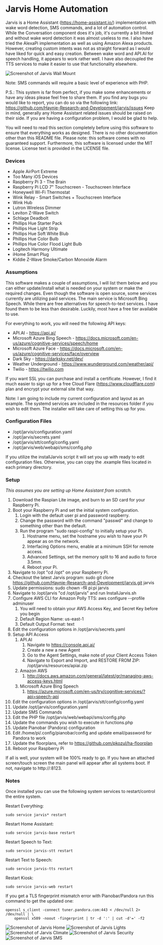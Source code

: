 # Jarvis Home Automation
Jarvis is a Home Assistant (https://home-assistant.io/) implementation with wake word detection, SMS commands,
and a lot of automation control. While the Conversation component does it's job, it's currently a bit limited
and without wake word detection it was almost useless to me. I also have tried the AlexaPi implementation as
well as using Amazon Alexa products. However, creating custom intents was not as straight forward as I would
have liked for quick and easy creation. Between wake word and API.AI for speech handling, it appears to work
rather well. I have also decoupled the TTS services to make it easier to use that functionality elsewhere.

![Screenshot of Jarvis Wall Mount](https://raw.githubusercontent.com/Haynie-Research-and-Development/jarvis/master/resources/screenshots/jarvis_wall.png)

Note: SMS commands will require a basic level of experience with PHP.

P.S.: This system is far from perfect, if you make some enhancements or have any ideas please
feel free to share them. If you find any bugs you would like to report, you can do so via
the following link: https://github.com/Haynie-Research-and-Development/jarvis/issues
Keep in mind, generally any Home Assistant related issues should be raised on their side. If you are having a
configuration problem, I would be glad to help.

You will need to read this section completely before using this software to ensure that everything
works as designed. There is no other documentation other than this README file. Please note: this software
comes with no guaranteed support. Furthermore, this software is licensed under the MIT license.
License text is provided in the LICENSE file.

### Devices
* Apple AirPort Extreme
* Too Many iOS Devices
* Raspberry Pi 3 - The Brain
* Raspberry Pi LCD 7" Touchscreen - Touchscreen Interface
* Honeywell Wi-Fi Thermostat
* Wink Relay - Smart Switches + Touchscreen Interface
* Wink Hub
* Lutron Wireless Dimmer
* Leviton Z-Wave Switch
* Schlage Deadbolt
* Phillips Hue Starter Pack
* Phillips Hue Light Strip
* Phillips Hue Soft White Blub
* Phillips Hue Color Bulb
* Phillips Hue Color Flood Light Bulb
* Logitech Harmony Ultimate
* iHome Smart Plug
* Kiddie Z-Wave Smoke/Carbon Monoxide Alarm

### Assumptions
This software makes a couple of assumptions, I will list them below and you can either update/install
what is needed on your system or make the required changes. Even though the software is open source,
some services currently are utilizing paid services. The main service is Microsoft Bing Speech.
While there are free alternatives for speech-to-text services. I have found them to be less than desirable.
Luckily, most have a free tier available to use.

For everything to work, you will need the following API keys:
* API.AI - https://api.ai/
* Microsoft Azure Bing Speech - https://docs.microsoft.com/en-us/azure/cognitive-services/speech/home
* Microsoft Azure Face - https://docs.microsoft.com/en-us/azure/cognitive-services/face/overview
* Dark Sky - https://darksky.net/dev/
* Weather Underground - https://www.wunderground.com/weather/api/
* Twilio - https://twilio.com

If you want SSL you can purchase and install a certificate. However, I find it much easier to sign
up for a free Cloud Flare (https://www.cloudflare.com) plan and encrypt your external site that way.

Note: I am going to include my current configuration and layout as an example. The systemd services
are included in the resources folder if you wish to edit them. The installer will take care of setting
this up for you.

### Configuration Files
* /opt/jarvis/configuration.yaml
* /opt/jarvis/secrets.yaml
* /opt/jarvis/stt/config/config.yaml
* /opt/jarvis/web/webapi/sms/config.php

If you utilize the installJarvis script it will set you up with ready to edit configuration files. Otherwise, you can copy the .example files located in each primary directory.

### Setup
*This assumes you are setting up Home Assistant from scratch.*

1. Download the Raspian Lite image, and burn to an SD card for your Raspberry Pi.
2. Boot your Raspberry Pi and set the initial system configuration.
   1. Login with the default user pi and password raspberry.
   2. Change the password with the command "passwd" and change to something other than the default.
   3. Run the program "sudo raspi-config" to initially setup your Pi.
      1. Hostname menu, set the hostname you wish to have your Pi appear as on the network.
      2. Interfacing Options menu, enable at a minimum SSH for remote access.
      3. Advanced Settings, set the memory split to 16 and audio to force 3.5mm.
      4. Reboot your Pi.
3. Navigate to /opt "cd /opt" on your Raspberry Pi.
4. Checkout the latest Jarvis program: sudo git clone https://github.com/Haynie-Research-and-Development/jarvis.git jarvis
5. Update permissions: sudo chown -fR pi:pi jarvis
6. Navigate to /opt/jarvis "cd /opt/jarvis" and run InstallJarvis.sh
7. Configure AWS CLI for Amazon Polly TTS: aws configure --profile adminuser
   1. You will need to obtain your AWS Access Key, and Secret Key before you begin
   2. Default Region Name: us-east-1
   3. Default Output Format: text
8. Edit the configuration options in /opt/jarvis/secrets.yaml
9. Setup API Access
   1. API.AI
      1. Navigate to https://console.api.ai/
      2. Create a new a new Agent
      3. Go to the Agent Settings, make note of your Client Access Token
      4. Navigate to Export and Import, and RESTORE FROM ZIP: /opt/jarvis/resources/apiai.zip
   2. Amazon AWS
      1. http://docs.aws.amazon.com/general/latest/gr/managing-aws-access-keys.html
   3. Microsoft Azure Bing Speech
      1. https://azure.microsoft.com/en-us/try/cognitive-services/?api=speech-api
10. Edit the configuration options in /opt/jarvis/stt/config/config.yaml
11. Update /opt/jarvis/configuration.yaml
12. Update SMS Commands
   1. Edit the PHP file /opt/jarvis/web/webapi/sms/config.php
   2. Update the commands you wish to execute in functions.php
13. Update Pianobar (Pandora) configuration
   1. Edit /home/pi/.config/pianobar/config and update email/password for Pandora to work
14. Update the floorplans, refer to https://github.com/pkozul/ha-floorplan
15. Reboot your Raspberry Pi

If all is well, your system will be 100% ready to go. If you have an attached screen/touch screen the main
panel will appear after all systems boot. If not, navigate to http://<raspberry pi IP>:8123.

### Notes
Once installed you can use the following system services to restart/control the entire system.

Restart Everything:
```
sudo service jarvis* restart
```

Restart Home Assistant:
```
sudo service jarvis-base restart
```

Restart Speech to Text:
```
sudo service jarvis-stt restart
```

Restart Text to Speech:
```
sudo service jarvis-tts restart
```

Restart Kiosk:
```
sudo service jarvis-web restart
```
If you get a TLS fingerprint mismatch error with Pianobar/Pandora run this command to get the updated one:
```
openssl s_client -connect tuner.pandora.com:443 < /dev/null 2> /dev/null | \
    openssl x509 -noout -fingerprint | tr -d ':' | cut -d'=' -f2
```

![Screenshot of Jarvis Home](https://raw.githubusercontent.com/Haynie-Research-and-Development/jarvis/master/resources/screenshots/jarvis_home.png)
![Screenshot of Jarvis Lights](https://raw.githubusercontent.com/Haynie-Research-and-Development/jarvis/master/resources/screenshots/jarvis_lights.png)
![Screenshot of Jarvis Climate](https://raw.githubusercontent.com/Haynie-Research-and-Development/jarvis/master/resources/screenshots/jarvis_climate.png)
![Screenshot of Jarvis Security](https://raw.githubusercontent.com/Haynie-Research-and-Development/jarvis/master/resources/screenshots/jarvis_security.png)
![Screenshot of Jarvis SMS](https://raw.githubusercontent.com/Haynie-Research-and-Development/jarvis/master/resources/screenshots/jarvis_sms.jpeg)
